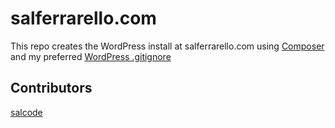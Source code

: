 # salferrarello.com

This repo creates the WordPress install at salferrarello.com using [Composer](https://getcomposer.org/) and my preferred [WordPress .gitignore](https://salferrarello.com/wordpress-gitignore/)

## Contributors

[salcode](https://github.com/salcode)
